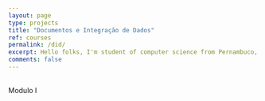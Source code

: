 ```yaml
---
layout: page
type: projects
title: "Documentos e Integração de Dados"
ref: courses
permalink: /did/
excerpt: Hello folks, I'm student of computer science from Pernambuco, Brazil. This blog is for documentation about my research journey,  programming and related.
comments: false
---
```

<br/>
Modulo I